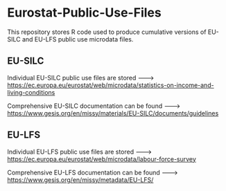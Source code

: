 # Eurostat-Public-Use-Files

This repository stores R code used to produce cumulative versions of EU-SILC and EU-LFS public use microdata files.

## EU-SILC

Individual EU-SILC public use files are stored ---> https://ec.europa.eu/eurostat/web/microdata/statistics-on-income-and-living-conditions

Comprehensive EU-SILC documentation can be found ---> https://www.gesis.org/en/missy/materials/EU-SILC/documents/guidelines

## EU-LFS

Individual EU-LFS public use files are stored ---> https://ec.europa.eu/eurostat/web/microdata/labour-force-survey

Comprehensive EU-LFS documentation can be found ---> https://www.gesis.org/en/missy/metadata/EU-LFS/
